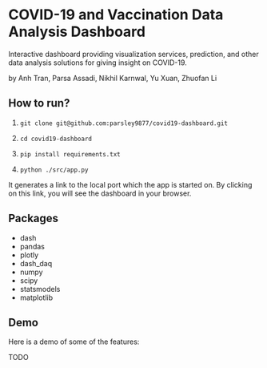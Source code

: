 # COVID-19 and Vaccination Data Analysis Dashboard

Interactive dashboard providing visualization services, prediction, and other data analysis solutions for giving insight on COVID-19.

by Anh Tran, Parsa Assadi, Nikhil Karnwal, Yu Xuan, Zhuofan Li

## How to run?

1. `git clone git@github.com:parsley9877/covid19-dashboard.git`

2. `cd covid19-dashboard`
3. `pip install requirements.txt`
4. `python ./src/app.py`

It generates a link to the local port which the app is started on. By clicking on this link, you will see the dashboard in your browser.

## Packages
- dash
- pandas
- plotly
- dash_daq
- numpy
- scipy
- statsmodels
- matplotlib

## Demo

Here is a demo of some of the features:

TODO
